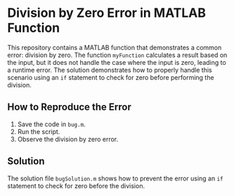 # Division by Zero Error in MATLAB Function
This repository contains a MATLAB function that demonstrates a common error: division by zero.  The function `myFunction` calculates a result based on the input, but it does not handle the case where the input is zero, leading to a runtime error.  The solution demonstrates how to properly handle this scenario using an `if` statement to check for zero before performing the division.

## How to Reproduce the Error
1. Save the code in `bug.m`.
2. Run the script.
3. Observe the division by zero error.

## Solution
The solution file `bugSolution.m` shows how to prevent the error using an `if` statement to check for zero before the division.